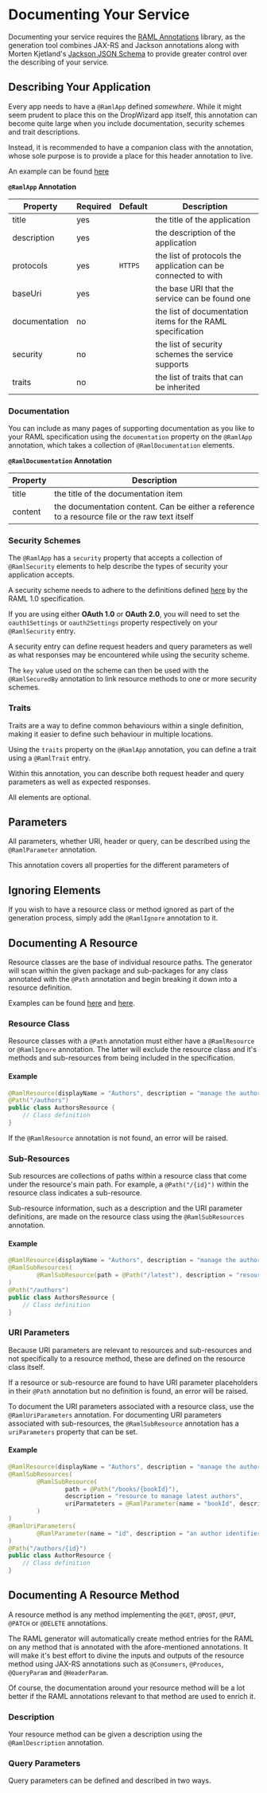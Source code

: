 # Documenting Your Service

Documenting your service requires the [RAML Annotations](../dropwizard-raml-annotations) library, as the generation tool combines JAX-RS and Jackson annotations along with Morten Kjetland's [Jackson JSON Schema](https://github.com/mbknor/mbknor-jackson-jsonSchema) to provide greater control over the describing of your service.

## Describing Your Application

Every app needs to have a `@RamlApp` defined _somewhere_.  While it might seem prudent to place this on the DropWizard app itself, this annotation can become quite large when you include documentation, security schemes and trait descriptions.

Instead, it is recommended to have a companion class with the annotation, whose sole purpose is to provide a place for this header annotation to live.

An example can be found [here](../dropwizard-raml-example-service/src/main/java/net/ozwolf/raml/example/ExampleAppSpecs.java)

**`@RamlApp` Annotation**

| Property | Required | Default | Description |
| -------- | -------- | ------- | ----------- |
| title | yes | | the title of the application |
| description | yes |  | the description of the application |
| protocols | yes | `HTTPS` | the list of protocols the application can be connected to with |
| baseUri | yes | | the base URI that the service can be found one |
| documentation | no | | the list of documentation items for the RAML specification |
| security | no | | the list of security schemes the service supports |
| traits | no | | the list of traits that can be inherited | 

### Documentation

You can include as many pages of supporting documentation as you like to your RAML specification using the `documentation` property on the `@RamlApp` annotation, which takes a collection of `@RamlDocumentation` elements.

**`@RamlDocumentation` Annotation**

| Property | Description                                                                                     |
| -------- | ----------------------------------------------------------------------------------------------- |
| title    | the title of the documentation item                                                             |
| content  | the documentation content.  Can be either a reference to a resource file or the raw text itself |

### Security Schemes

The `@RamlApp` has a `security` property that accepts a collection of `@RamlSecurity` elements to help describe the types of security your application accepts.

A security scheme needs to adhere to the definitions defined [here](https://github.com/raml-org/raml-spec/blob/master/versions/raml-10/raml-10.md#security-schemes) by the RAML 1.0 specification.

If you are using either **OAuth 1.0** or **OAuth 2.0**, you will need to set the `oauth1Settings` or `oauth2Settings` property respectively on your `@RamlSecurity` entry.

A security entry can define request headers and query parameters as well as what responses may be encountered while using the security scheme.

The `key` value used on the scheme can then be used with the `@RamlSecuredBy` annotation to link resource methods to one or more security schemes.

### Traits

Traits are a way to define common behaviours within a single definition, making it easier to define such behaviour in multiple locations.

Using the `traits` property on the `@RamlApp` annotation, you can define a trait using a `@RamlTrait` entry.

Within this annotation, you can describe both request header and query parameters as well as expected responses.

All elements are optional.

## Parameters

All parameters, whether URI, header or query, can be described using the `@RamlParameter` annotation.

This annotation covers all properties for the different parameters of  

## Ignoring Elements

If you wish to have a resource class or method ignored as part of the generation process, simply add the `@RamlIgnore` annotation to it.

## Documenting A Resource

Resource classes are the base of individual resource paths.  The generator will scan within the given package and sub-packages for any class annotated with the `@Path` annotation and begin breaking it down into a resource definition.

Examples can be found [here](../dropwizard-raml-example-service/src/main/java/net/ozwolf/raml/example/resources/AuthorsResource.java) and [here](../dropwizard-raml-example-service/src/main/java/net/ozwolf/raml/example/resources/BooksResource.java).

### Resource Class

Resource classes with a `@Path` annotation must either have a `@RamlResource` or `@RamlIgnore` annotation.  The latter will exclude the resource class and it's methods and sub-resources from being included in the specification.

#### Example

```java
@RamlResource(displayName = "Authors", description = "manage the authors on record")
@Path("/authors")
public class AuthorsResource {
    // Class definition
}
```

If the `@RamlResource` annotation is not found, an error will be raised.

### Sub-Resources

Sub resources are collections of paths within a resource class that come under the resource's main path.  For example, a `@Path("/{id}")` within the resource class indicates a sub-resource.

Sub-resource information, such as a description and the URI parameter definitions, are made on the resource class using the `@RamlSubResources` annotation.

#### Example

```java
@RamlResource(displayName = "Authors", description = "manage the authors on record")
@RamlSubResources(
        @RamlSubResource(path = @Path("/latest"), description = "resource to manage latest authors")
)
@Path("/authors")
public class AuthorsResource {
    // Class definition
}
```

### URI Parameters

Because URI parameters are relevant to resources and sub-resources and not specifically to a resource method, these are defined on the resource class itself.

If a resource or sub-resource are found to have URI parameter placeholders in their `@Path` annotation but no definition is found, an error will be raised.

To document the URI parameters associated with a resource class, use the `@RamlUriParameters` annotation.  For documenting URI parameters associated with sub-resources, the `@RamlSubResource` annotation has a `uriParameters` property that can be set.

#### Example
```java
@RamlResource(displayName = "Authors", description = "manage the authors on record")
@RamlSubResources(
        @RamlSubResource(
                path = @Path("/books/{bookId}"), 
                description = "resource to manage latest authors", 
                uriParmateters = @RamlParameter(name = "bookId", description = "a book identifier", type = "integer")
        )
)
@RamlUriParameters(
        @RamlParameter(name = "id", description = "an author identifier", type = "integer")
)
@Path("/authors/{id}")
public class AuthorResource {
    // Class definition
}
```

## Documenting A Resource Method

A resource method is any method implementing the `@GET`, `@POST`, `@PUT`, `@PATCH` or `@DELETE` annotations.

The RAML generator will automatically create method entries for the RAML on any method that is annotated with the afore-mentioned annotations.  It will make it's best effort to divine the inputs and outputs of the resource method using JAX-RS annotations such as `@Consumers`, `@Produces`, `@QueryParam` and `@HeaderParam`.

Of course, the documentation around your resource method will be a lot better if the RAML annotations relevant to that method are used to enrich it.

### Description

Your resource method can be given a description using the `@RamlDescription` annotation.

### Query Parameters

Query parameters can be defined and described in two ways.